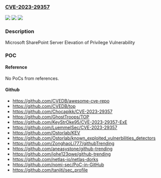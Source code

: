 ### [CVE-2023-29357](https://cve.mitre.org/cgi-bin/cvename.cgi?name=CVE-2023-29357)
![](https://img.shields.io/static/v1?label=Product&message=Microsoft%20SharePoint%20Server%202019&color=blue)
![](https://img.shields.io/static/v1?label=Version&message=16.0.0%3C%2016.0.10399.20005%20&color=brighgreen)
![](https://img.shields.io/static/v1?label=Vulnerability&message=Elevation%20of%20Privilege&color=brighgreen)

### Description

Microsoft SharePoint Server Elevation of Privilege Vulnerability

### POC

#### Reference
No PoCs from references.

#### Github
- https://github.com/CVEDB/awesome-cve-repo
- https://github.com/CVEDB/top
- https://github.com/Chocapikk/CVE-2023-29357
- https://github.com/GhostTroops/TOP
- https://github.com/KeyStrOke95/CVE-2023-29357-ExE
- https://github.com/LuemmelSec/CVE-2023-29357
- https://github.com/Ostorlab/KEV
- https://github.com/Ostorlab/known_exploited_vulnerbilities_detectors
- https://github.com/ZonghaoLi777/githubTrending
- https://github.com/aneasystone/github-trending
- https://github.com/johe123qwe/github-trending
- https://github.com/netlas-io/netlas-dorks
- https://github.com/nomi-sec/PoC-in-GitHub
- https://github.com/tanjiti/sec_profile

